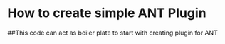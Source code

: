 # How to create simple ANT Plugin

##This code can act as boiler plate to start with creating plugin for ANT